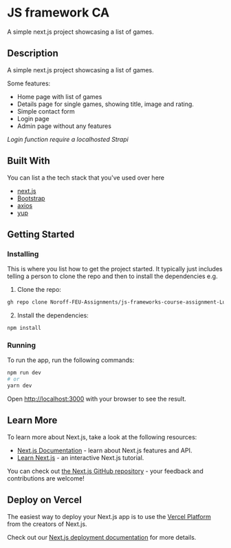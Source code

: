 # JS framework CA

A simple next.js project showcasing a list of games.

## Description

A simple next.js project showcasing a list of games.

Some features:
  - Home page with list of games
  - Details page for single games, showing title, image and rating. 
  - Simple contact form
  - Login page
  - Admin page without any features

*Login function require a localhosted Strapi*

## Built With

You can list a the tech stack that you've used over here

- [next.js](https://nextjs.org/)
- [Bootstrap](https://getbootstrap.com)
- [axios](https://axios-http.com/docs/intro)
- [yup](https://www.npmjs.com/package/yup)

## Getting Started

### Installing

This is where you list how to get the project started. It typically just includes telling a person to clone the repo and then to install the dependencies e.g.

1. Clone the repo:

```bash
gh repo clone Noroff-FEU-Assignments/js-frameworks-course-assignment-Lundkurt
```

2. Install the dependencies:

```
npm install
```

### Running


To run the app, run the following commands:

```bash
npm run dev
# or
yarn dev
```

Open [http://localhost:3000](http://localhost:3000) with your browser to see the result.

## Learn More

To learn more about Next.js, take a look at the following resources:

- [Next.js Documentation](https://nextjs.org/docs) - learn about Next.js features and API.
- [Learn Next.js](https://nextjs.org/learn) - an interactive Next.js tutorial.

You can check out [the Next.js GitHub repository](https://github.com/vercel/next.js/) - your feedback and contributions are welcome!

## Deploy on Vercel

The easiest way to deploy your Next.js app is to use the [Vercel Platform](https://vercel.com/new?utm_medium=default-template&filter=next.js&utm_source=create-next-app&utm_campaign=create-next-app-readme) from the creators of Next.js.

Check out our [Next.js deployment documentation](https://nextjs.org/docs/deployment) for more details.
